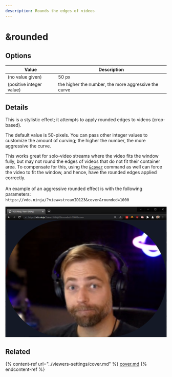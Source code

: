 ```yaml
---
description: Rounds the edges of videos
---
```


# \&rounded

## Options

| Value                    | Description                                          |
| ------------------------ | ---------------------------------------------------- |
| (no value given)         | 50 px                                                |
| (positive integer value) | the higher the number, the more aggressive the curve |

## Details

This is a stylistic effect; it attempts to apply rounded edges to videos (crop-based).

The default value is 50-pixels. You can pass other integer values to customize the amount of curving; the higher the number, the more aggressive the curve.

This works great for solo-video streams where the video fits the window fully, but may not round the edges of videos that do not fit their container area. To compensate for this, using the [`&cover`](../viewers-settings/cover.md) command as well can force the video to fit the window, and hence, have the rounded edges applied correctly.\
\
An example of an aggressive rounded effect is with the following parameters: \
`https://vdo.ninja/?view=streamID123&cover&rounded=1000`

![](<../.gitbook/assets/image (79).png>)

## Related

{% content-ref url="../viewers-settings/cover.md" %}
[cover.md](../viewers-settings/cover.md)
{% endcontent-ref %}
